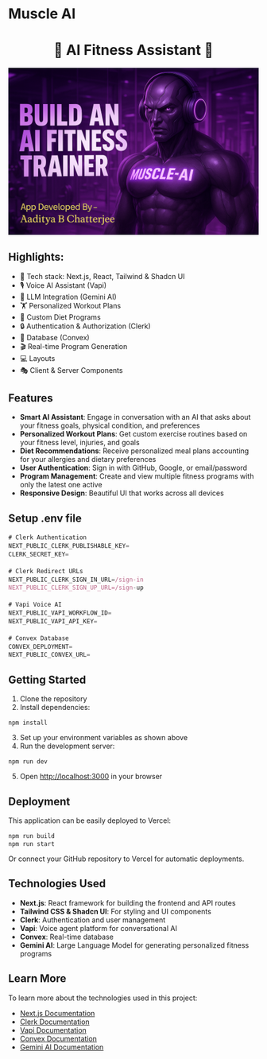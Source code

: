 # Muscle AI
<h1 align="center">💪 AI Fitness Assistant 🤖</h1>

![Demo App](/public/screenshot-for-readme.png)

## Highlights:

- 🚀 Tech stack: Next.js, React, Tailwind & Shadcn UI
- 🎙️ Voice AI Assistant (Vapi)
- 🧠 LLM Integration (Gemini AI)
- 🏋️ Personalized Workout Plans
- 🥗 Custom Diet Programs
- 🔒 Authentication & Authorization (Clerk)
- 💾 Database (Convex)
- 🎬 Real-time Program Generation
- 💻 Layouts
- 🎭 Client & Server Components

## Features

- **Smart AI Assistant**: Engage in conversation with an AI that asks about your fitness goals, physical condition, and preferences
- **Personalized Workout Plans**: Get custom exercise routines based on your fitness level, injuries, and goals
- **Diet Recommendations**: Receive personalized meal plans accounting for your allergies and dietary preferences
- **User Authentication**: Sign in with GitHub, Google, or email/password
- **Program Management**: Create and view multiple fitness programs with only the latest one active
- **Responsive Design**: Beautiful UI that works across all devices

## Setup .env file

```js
# Clerk Authentication
NEXT_PUBLIC_CLERK_PUBLISHABLE_KEY=
CLERK_SECRET_KEY=

# Clerk Redirect URLs
NEXT_PUBLIC_CLERK_SIGN_IN_URL=/sign-in
NEXT_PUBLIC_CLERK_SIGN_UP_URL=/sign-up

# Vapi Voice AI
NEXT_PUBLIC_VAPI_WORKFLOW_ID=
NEXT_PUBLIC_VAPI_API_KEY=

# Convex Database
CONVEX_DEPLOYMENT=
NEXT_PUBLIC_CONVEX_URL=
```

## Getting Started

1. Clone the repository
2. Install dependencies:

```shell
npm install
```

3. Set up your environment variables as shown above
4. Run the development server:

```shell
npm run dev
```

5. Open [http://localhost:3000](http://localhost:3000) in your browser

## Deployment

This application can be easily deployed to Vercel:

```shell
npm run build
npm run start
```

Or connect your GitHub repository to Vercel for automatic deployments.

## Technologies Used

- **Next.js**: React framework for building the frontend and API routes
- **Tailwind CSS & Shadcn UI**: For styling and UI components
- **Clerk**: Authentication and user management
- **Vapi**: Voice agent platform for conversational AI
- **Convex**: Real-time database
- **Gemini AI**: Large Language Model for generating personalized fitness programs

## Learn More

To learn more about the technologies used in this project:

- [Next.js Documentation](https://nextjs.org/docs)
- [Clerk Documentation](https://clerk.com/docs)
- [Vapi Documentation](https://docs.vapi.ai)
- [Convex Documentation](https://docs.convex.dev)
- [Gemini AI Documentation](https://ai.google.dev/gemini-api)
